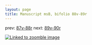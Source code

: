 ```yaml
---
layout: page
title: Manuscript msB, bifolio 88v-89r
---
```


prev: [87v-88r](../87v-88r/) next: [89v-90r](../89v-90r/)



[![Linked to zoomble image](http://www.homermultitext.org/iipsrv?IIIF=/project/homer/pyramidal/deepzoom/hmt/vbbifolio/v1/vb_88v_89r.tif/full/2000,/0/default.jpg)](http://www.homermultitext.org/ict2/?urn=urn:cite2:hmt:vbbifolio.v1:vb_88v_89r)

